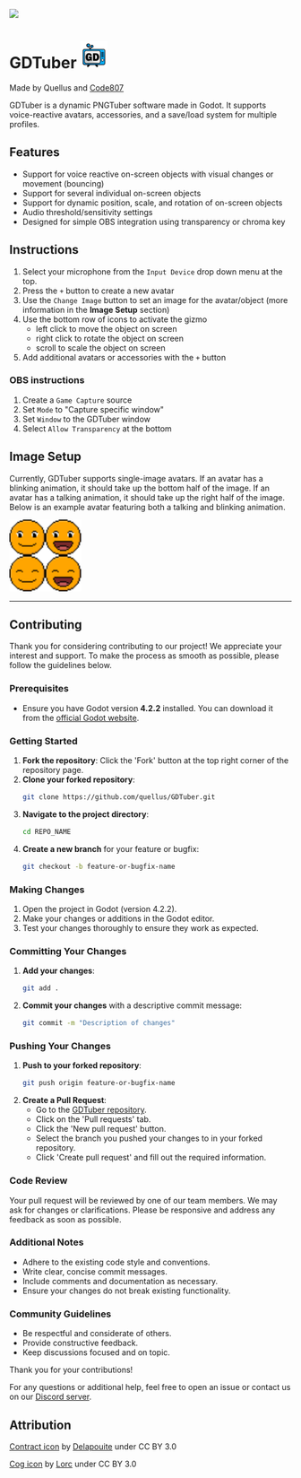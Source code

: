 <a href="https://code807.itch.io/gdtuber"><img src="http://jessemillar.github.io/available-on-itchio-badge/badge-bw.png" width="200"></a>

# GDTuber <img src="/Assets/GDTuber.png" width="48">
Made by Quellus and [Code807](https://github.com/code807)

GDTuber is a dynamic PNGTuber software made in Godot. It supports voice-reactive avatars, accessories, and a save/load system for multiple profiles. 

## Features
- Support for voice reactive on-screen objects with visual changes or movement (bouncing)
- Support for several individual on-screen objects
- Support for dynamic position, scale, and rotation of on-screen objects
- Audio threshold/sensitivity settings
- Designed for simple OBS integration using transparency or chroma key

## Instructions
1. Select your microphone from the `Input Device` drop down menu at the top.
3. Press the `+` button to create a new avatar
4. Use the `Change Image` button to set an image for the avatar/object (more information in the **Image Setup** section)
6. Use the bottom row of icons to activate the gizmo
    - left click to move the object on screen
    - right click to rotate the object on screen
    - scroll to scale the object on screen
8. Add additional avatars or accessories with the `+` button

### OBS instructions
1. Create a `Game Capture` source
2. Set `Mode` to "Capture specific window"
3. Set `Window` to the GDTuber window
4. Select `Allow Transparency` at the bottom

## Image Setup
Currently, GDTuber supports single-image avatars. If an avatar has a blinking animation, it should take up the bottom half of the image. If an avatar has a talking animation, it should take up the right half of the image. Below is an example avatar featuring both a talking and blinking animation.

<img src="/Assets/DefaultAvatar.png" width="128">

---

## Contributing

Thank you for considering contributing to our project! We appreciate your interest and support. To make the process as smooth as possible, please follow the guidelines below.

### Prerequisites

- Ensure you have Godot version **4.2.2** installed. You can download it from the [official Godot website](https://godotengine.org/download).

### Getting Started

1. **Fork the repository**: Click the 'Fork' button at the top right corner of the repository page.
2. **Clone your forked repository**: 
    ```sh
    git clone https://github.com/quellus/GDTuber.git
    ```
3. **Navigate to the project directory**:
    ```sh
    cd REPO_NAME
    ```
4. **Create a new branch** for your feature or bugfix:
    ```sh
    git checkout -b feature-or-bugfix-name
    ```

### Making Changes

1. Open the project in Godot (version 4.2.2).
2. Make your changes or additions in the Godot editor.
3. Test your changes thoroughly to ensure they work as expected.

### Committing Your Changes

1. **Add your changes**:
    ```sh
    git add .
    ```
2. **Commit your changes** with a descriptive commit message:
    ```sh
    git commit -m "Description of changes"
    ```

### Pushing Your Changes

1. **Push to your forked repository**:
    ```sh
    git push origin feature-or-bugfix-name
    ```
2. **Create a Pull Request**:
    - Go to the [GDTuber repository](https://github.com/quellus/GDTuber).
    - Click on the 'Pull requests' tab.
    - Click the 'New pull request' button.
    - Select the branch you pushed your changes to in your forked repository.
    - Click 'Create pull request' and fill out the required information.


### Code Review

Your pull request will be reviewed by one of our team members. We may ask for changes or clarifications. Please be responsive and address any feedback as soon as possible.

### Additional Notes

- Adhere to the existing code style and conventions.
- Write clear, concise commit messages.
- Include comments and documentation as necessary.
- Ensure your changes do not break existing functionality.

### Community Guidelines

- Be respectful and considerate of others.
- Provide constructive feedback.
- Keep discussions focused and on topic.

Thank you for your contributions!

For any questions or additional help, feel free to open an issue or contact us on our [Discord server](https://discord.com/invite/RzaVWjPU8s).

## Attribution
[Contract icon](https://game-icons.net/1x1/delapouite/contract.html) by [Delapouite](https://delapouite.com/) under CC BY 3.0

[Cog icon](https://game-icons.net/1x1/lorc/cog.html) by [Lorc](https://lorcblog.blogspot.com/) under CC BY 3.0
